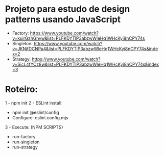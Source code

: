 # Projeto para estudo de design patterns usando JavaScript

* Factory: https://www.youtube.com/watch?v=kuirGzhGhyw&list=PLFKDYTlP3abzwWleHq1WHcKyi8nCPY74s
* Singleton: https://www.youtube.com/watch?v=JKNjfDCNPa4&list=PLFKDYTlP3abzwWleHq1WHcKyi8nCPY74s&index=2
* Strategy: https://www.youtube.com/watch?v=SicL4fYCz8w&list=PLFKDYTlP3abzwWleHq1WHcKyi8nCPY74s&index=3

# Roteiro:

1 - npm init
2 - ESLint install: 
* npm init @eslint/config
* Configure: eslint.config.mjs

3 - Execute: (NPM SCRIPTS)
* run-factory
* run-singleton
* run-strategy